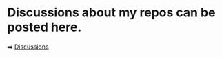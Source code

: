 # Discussions about my repos can be posted here.
➡️ [Discussions](https://github.com/se7enmuting/Discussions/discussions)
